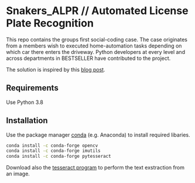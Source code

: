 # Snakers_ALPR // Automated License Plate Recognition
This repo contains the groups first social-coding case. 
The case originates from a members wish to executed home-automation tasks depending on which car there enters the driveway.
Python developers at every level and across departments in BESTSELLER have contributed to the project.

The solution is inspired by this [blog post](https://www.section.io/engineering-education/license-plate-detection-and-recognition-using-opencv-and-pytesseract/).

## Requirements
Use Python 3.8

## Installation
Use the package manager [conda](https://docs.conda.io/en/latest/) (e.g. Anaconda) to install required libaries.

```bash
conda install -c conda-forge opencv
conda install -c conda-forge imutils
conda install -c conda-forge pytesseract
```

Download also the [tesseract program](https://github.com/UB-Mannheim/tesseract/wiki) to perform the text exstraction from an image. 
